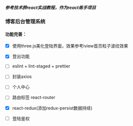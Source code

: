 ##### 参考技术胖react实战教程，作为react练手项目

### 博客后台管理系统

#### 功能完善：
- [x] 使用three.js美化登陆界面，效果参考iview首页粒子波纹效果
- [x] 登出功能
- [ ] eslint + lint-staged + prettier
- [ ] 封装axios
- [ ] 个人中心
- [ ] 路由标签 react-router
- [x] react-redux(添加redux-persist数据持续)
- [ ] 登陆鉴权



